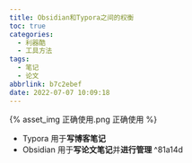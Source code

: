 ```yaml
---
title: Obsidian和Typora之间的权衡
toc: true
categories:
  - 利器酷
  - 工具方法
tags:
  - 笔记
  - 论文
abbrlink: b7c2ebef
date: 2022-07-07 10:09:18
---
```



{% asset_img 正确使用.png 正确使用 %}

- Typora 用于**写博客笔记**
- Obsidian 用于**写论文笔记**并**进行管理** ^81a14d

